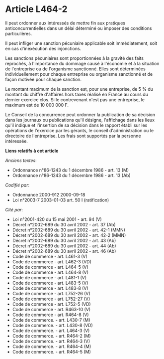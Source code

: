 # Article L464-2

Il peut ordonner aux intéressés de mettre fin aux pratiques anticoncurrentielles dans un délai déterminé ou imposer des
conditions particulières.

Il peut infliger une sanction pécuniaire applicable soit immédiatement, soit en cas d'inexécution des injonctions.

Les sanctions pécuniaires sont proportionnées à la gravité des faits reprochés, à l'importance du dommage causé à l'économie
et à la situation de l'entreprise ou de l'organisme sanctionné. Elles sont déterminées individuellement pour chaque
entreprise ou organisme sanctionné et de façon motivée pour chaque sanction.

Le montant maximum de la sanction est, pour une entreprise, de 5 % du montant du chiffre d'affaires hors taxes réalisé en
France au cours du dernier exercice clos. Si le contrevenant n'est pas une entreprise, le maximum est de 10 000 000 F.

Le Conseil de la concurrence peut ordonner la publication de sa décision dans les journaux ou publications qu'il désigne,
l'affichage dans les lieux qu'il indique et l'insertion de sa décision dans le rapport établi sur les opérations de
l'exercice par les gérants, le conseil d'administration ou le directoire de l'entreprise. Les frais sont supportés par la
personne intéressée.

**Liens relatifs à cet article**

_Anciens textes_:

  - Ordonnance n°86-1243 du 1 décembre 1986 - art. 13 (M)
  - Ordonnance n°86-1243 du 1 décembre 1986 - art. 13 (Ab)

_Codifié par_:

  - Ordonnance 2000-912 2000-09-18
  - Loi n°2003-7 2003-01-03 art. 50 I (ratification)

_Cité par_:

  - Loi n°2001-420 du 15 mai 2001 - art. 94 (V)
  - Décret n°2002-689 du 30 avril 2002 - art. 37 (Ab)
  - Décret n°2002-689 du 30 avril 2002 - art. 42-1 (MMN)
  - Décret n°2002-689 du 30 avril 2002 - art. 42-2 (MMN)
  - Décret n°2002-689 du 30 avril 2002 - art. 43 (Ab)
  - Décret n°2002-689 du 30 avril 2002 - art. 44 (Ab)
  - Décret n°2002-689 du 30 avril 2002 - art. 46 (Ab)
  - Code de commerce - art. L461-3 (V)
  - Code de commerce - art. L462-3 (VD)
  - Code de commerce - art. L464-5 (V)
  - Code de commerce - art. L464-8 (V)
  - Code de commerce - art. L481-1 (V)
  - Code de commerce - art. L483-5 (V)
  - Code de commerce - art. L483-8 (V)
  - Code de commerce - art. L752-26 (V)
  - Code de commerce - art. L752-27 (V)
  - Code de commerce - art. L752-5 (VD)
  - Code de commerce - art. R463-10 (V)
  - Code de commerce - art. R464-8 (V)
  - Code de commerce. - art. L430-7 (M)
  - Code de commerce. - art. L430-8 (VD)
  - Code de commerce. - art. L464-3 (V)
  - Code de commerce. - art. R464-2 (M)
  - Code de commerce. - art. R464-3 (V)
  - Code de commerce. - art. R464-4 (M)
  - Code de commerce. - art. R464-5 (M)
